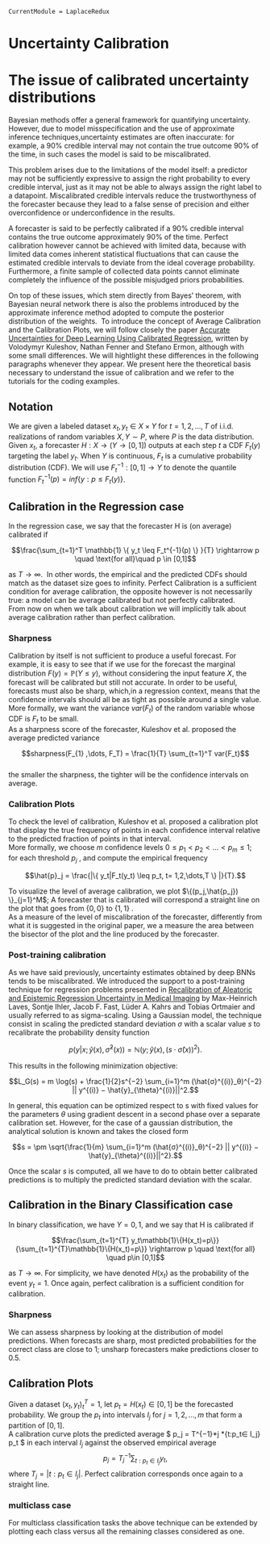 

``` @meta
CurrentModule = LaplaceRedux
```

# Uncertainty Calibration

# The issue of calibrated uncertainty distributions

Bayesian methods offer a general framework for quantifying uncertainty. However, due to model misspecification and the use of approximate inference techniques,uncertainty estimates are often inaccurate: for example, a 90% credible interval may not contain the true outcome 90% of the time, in such cases the model is said to be miscalibrated.

This problem arises due to the limitations of the model itself: a predictor may not be sufficiently expressive to assign the right probability to every credible interval, just as it may not be able to always assign the right label to a datapoint. Miscalibrated credible intervals reduce the trustworthyness of the forecaster because they lead to a false sense of precision and either overconfidence or underconfidence in the results.

A forecaster is said to be perfectly calibrated if a 90% credible interval contains the true outcome approximately 90% of the time. Perfect calibration however cannot be achieved with limited data, because with limited data comes inherent statistical fluctuations that can cause the estimated credible intervals to deviate from the ideal coverage probability. Furthermore, a finite sample of collected data points cannot eliminate completely the influence of the possible misjudged priors probabilities.

On top of these issues, which stem directly from Bayes’ theorem, with Bayesian neural network there is also the problems introduced by the approximate inference method adopted to compute the posterior distribution of the weights.  To introduce the concept of Average Calibration and the Calibration Plots, we will follow closely the paper [Accurate Uncertainties for Deep Learning Using Calibrated Regression](https://arxiv.org/abs/1807.00263), written by Volodymyr Kuleshov, Nathan Fenner and Stefano Ermon, although with some small differences. We will hightlight these differences in the following paragraphs whenever they appear. We present here the theoretical basis necessary to understand the issue of calibration and we refer to the tutorials for the coding examples.

## Notation

We are given a labeled dataset $x_t, y_t \in X \times Y$ for $t = 1, 2, ..., T$ of i.i.d. realizations of random variables $X, Y \sim P$, where $P$ is the data distribution.
Given $x_t$, a forecaster $H : X \rightarrow (Y \rightarrow [0, 1])$ outputs at each step $t$ a CDF $F_t(y)$ targeting the label $y_t$. When $Y$ is continuous, $F_t$ is a cumulative probability distribution (CDF). We will use $F^{−1}_t: [0, 1] → Y$ to denote the quantile function $F^{−1}_t (p) = inf\{y : p ≤ F_t(y)\}$.

## Calibration in the Regression case

In the regression case, we say that the forecaster H is (on average) calibrated if

$$\frac{\sum_{t=1}^T \mathbb{1} \{ y_t \leq F_t^{-1}(p)  \} }{T} \rightarrow p \quad \text{for all}\quad  p \in [0,1]$$

as $T \rightarrow \infty$.  In other words, the empirical and the predicted CDFs should match as the dataset size goes to infinity.
Perfect Calibration is a sufficient condition for average calibration, the opposite however is not necessarily true: a model can be average calibrated but not perfectly calibrated.  
From now on when we talk about calibration we will implicitly talk about average calibration rather than perfect calibration.

### Sharpness

Calibration by itself is not sufficient to produce a useful forecast. For example, it is easy to see that if we use for the forecast the marginal distribution $F(y) = \mathbb{P}(Y ≤ y)$, without considering the input feature $X$, the forecast will be calibrated but still not accurate. In order to be useful, forecasts must also be sharp, which,in a regression context, means that the confidence intervals should all be as tight as possible around a single value. More formally, we want the variance $var(F_t)$ of the random variable whose CDF is $F_t$ to be small.  
As a sharpness score of the forecaster, Kuleshov et al. proposed the average predicted variance

$$sharpness(F_{1} ,\dots, F_T) = \frac{1}{T} \sum_{t=1}^T var{F_t}$$  
the smaller the sharpness, the tighter will be the confidence intervals on average.

### Calibration Plots

To check the level of calibration, Kuleshov et al. proposed a calibration plot that display the true frequency of points in each confidence interval relative to the predicted fraction of points in that interval.  
More formally, we choose $m$ confidence levels $0 ≤ p_1 < p_2 < . . . < p_m ≤ 1$; for each threshold $p_j$ , and compute the empirical frequency

$$\hat{p}_j = \frac{|\{ y_t|F_t(y_t) \leq p_t, t= 1,2,\dots,T    \} |}{T}.$$

To visualize the level of average calibration, we plot $\{(p_j,\hat{p_j}) \}_{j=1}^M$; A forecaster that is calibrated will correspond a straight line on the plot that goes from $\{0,0\}$ to $\{1,1\}$ .  
As a measure of the level of miscalibration of the forecaster, differently from what it is suggested in the original paper, we a measure the area between the bisector of the plot and the line produced by the forecaster.

### Post-training calibration

As we have said previously, uncertainty estimates obtained by deep BNNs tends to be miscalibrated. We introduced the support to a post-training technique for regression problems presented in [Recalibration of Aleatoric and Epistemic Regression Uncertainty in Medical Imaging](https://arxiv.org/abs/2104.12376)
by Max-Heinrich Laves, Sontje Ihler, Jacob F. Fast, Lüder A. Kahrs and Tobias Ortmaier and usually referred to as sigma-scaling. Using a Gaussian model, the technique consist in scaling the predicted standard deviation $\sigma$ with a scalar value $s$ to recalibrate the probability density function

$$p(y|x; \hat{y}(x), \hat{σ}^2(x)) = \mathbb{N}( y; \hat{y}(x),(s  \cdot  \hat{σ}(x))^2 ).$$

This results in the following minimization objective:

$$L_G(s) = m \log(s) + \frac{1}{2}s^{−2} \sum_{i=1}^m (\hat{σ}^{(i)}_θ)^{−2} || y^{(i)} − \hat{y}_{\theta}^{(i)}||^2.$$

In general, this equation can be optimized respect to s with fixed values for the parameters $\theta$ using gradient descent in a second phase over a separate calibration set. However, for the case of a gaussian distribution, the analytical solution is known and takes the closed form

$$s = \pm \sqrt{\frac{1}{m} \sum_{i=1}^m (\hat{σ}^{(i)}_θ)^{−2} || y^{(i)} − \hat{y}_{\theta}^{(i)}||^2}.$$

Once the scalar $s$ is computed, all we have to do to obtain better calibrated predictions is to multiply the predicted standard deviation with the scalar.

## Calibration in the Binary Classification case

In binary classification, we have $Y = {0, 1}$, and we say that H is calibrated if

$$\frac{\sum_{t=1}^{T} y_t\mathbb{1}\{H(x_t)=p\}}{\sum_{t=1}^{T}\mathbb{1}\{H(x_t)=p\}} \rightarrow p \quad \text{for all} \quad p\in [0,1]$$

as $T \rightarrow \infty$. For simplicity, we have denoted $H(x_t)$ as the probability of the event $y_t=1$. Once again, perfect calibration is a sufficient condition for calibration.

### Sharpness

We can assess sharpness by looking at the distribution of model predictions. When forecasts are sharp, most
predicted probabilities for the correct class are close to $1$; unsharp forecasters make predictions closer to $0.5$.

## Calibration Plots

Given a dataset ${(x_t, y_t)}^T_t=1$, let $p_t = H(x_t) ∈ [0, 1]$ be the forecasted probability. We group the $p_t$ into intervals $I_j$ for
$j = 1, 2, ..., m$ that form a partition of $[0, 1]$.  
A calibration curve plots the predicted average \$ p_j = T^{−1}*j *{t:p_t∈ I_j} p_t \$ in each interval $I_j$ against the observed empirical average
$$p_j = T^{−1}_j \sum_{t:p_t ∈ I_j}y_t,$$ where $T_j = |{t : p_t ∈ I_j}|$. Perfect calibration corresponds once again to a straight line.

### multiclass case

For multiclass classification tasks the above technique can be extended by plotting each class versus all the remaining classes considered as one.
